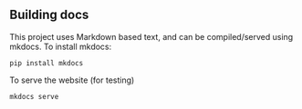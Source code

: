 
Building docs
-------------

This project uses Markdown based text, and can be compiled/served using mkdocs.
To install mkdocs:

```
pip install mkdocs
```

To serve the website (for testing)

```
mkdocs serve
```

